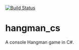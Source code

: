 [![Build Status](https://travis-ci.com/yyang-even/hangman_cs.svg?branch=master)](https://travis-ci.com/yyang-even/hangman_cs)

# hangman_cs
A console Hangman game in C#.
